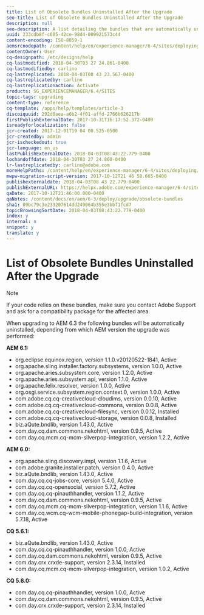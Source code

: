 ```yaml
---
title: List of Obsolete Bundles Uninstalled After the Upgrade
seo-title: List of Obsolete Bundles Uninstalled After the Upgrade
description: null
seo-description: A list detailing the bundles that are automatically uninstalled when upgrading to AEM 6.3.
uuid: 233cdb8f-c605-42ce-98d4-009921573c44
content-encoding: ISO-8859-1
aemsrcnodepath: /content/help/en/experience-manager/6-4/sites/deploying/using/obsolete-bundles
contentOwner: User
cq-designpath: /etc/designs/help
cq-lastmodified: 2018-04-30T03 27 24.861-0400
cq-lastmodifiedby: carlino
cq-lastreplicated: 2018-04-03T08 43 23.567-0400
cq-lastreplicatedby: carlino
cq-lastreplicationaction: Activate
products: SG_EXPERIENCEMANAGER/6.4/SITES
topic-tags: upgrading
content-type: reference
cq-template: /apps/help/templates/article-3
discoiquuid: 292d0aea-a6b2-4f01-affd-2766b626217b
firstPublishExternalDate: 2017-10-31T16:17:52.372-0400
isreadyforlocalization: false
jcr-created: 2017-12-01T19 04 00.525-0500
jcr-createdby: admin
jcr-ischeckedout: true
jcr-language: en_us
lastPublishExternalDate: 2018-04-03T08:43:22.779-0400
lochandoffdate: 2018-04-30T03 27 24.860-0400
lr-lastreplicatedby: carlino@adobe.com
moreHelpPaths: /content/help/en/experience-manager/6-4/sites/deploying/morehelp/upgrading;/content/help/en/experience-manager/6-4/sites/deploying/morehelp/upgrading
mwpw-migration-script-version: 2017-10-12T21 46 58.665-0400
publishexternaldate: 2018-04-03T08 43 22.779-0400
publishExternalURL: https://helpx.adobe.com/experience-manager/6-4/sites/deploying/using/obsolete-bundles.html
qaDate: 2017-10-12T21:46:00.000-0400
qaNotes: /content/docs/en/aem/6-3/deploy/upgrade/obsolete-bundles
sha1: 09bc79c3e233207614dd249064b355e3bbf1fcd7
topicBrowsingSortDate: 2018-04-03T08:43:22.779-0400
index: y
internal: n
snippet: y
translate: y
---
```


# List of Obsolete Bundles Uninstalled After the Upgrade

>[!NOTE]
>
>If your code relies on these bundles, make sure you contact Adobe Support and ask for a compatibility package for the affected area.

When upgrading to AEM 6.3 the following bundles will be automatically uninstalled, depending from which AEM version the upgrade was performed:

**AEM 6.1:**

* org.eclipse.equinox.region, version 1.1.0.v20120522-1841, Active
* org.apache.sling.installer.factory.subsystems, version 1.0.0, Active
* org.apache.aries.subsystem.core, version 1.2.0, Active
* org.apache.aries.subsystem.api, version 1.1.0, Active
* org.apache.felix.resolver, version 1.0.0, Active
* org.osgi.service.subsystem.region.context.0, version 1.0.0, Active
* com.adobe.cq.cq-creativecloud-cloudims, version 0.0.10, Active
* com.adobe.cq.cq-creativecloud-commons, version 0.0.8, Active
* com.adobe.cq.cq-creativecloud-filesync, version 0.0.12, Installed
* com.adobe.cq.cq-creativecloud-storage, version 0.0.8, Installed
* biz.aQute.bndlib, version 1.43.0, Active
* com.day.cq.dam.commons.nekohtml, version 0.9.5, Active
* com.day.cq.mcm.cq-mcm-silverpop-integration, version 1.2.2, Active

**AEM 6.0:**

* org.apache.sling.discovery.impl, version 1.1.6, Active
* com.adobe.granite.installer.patch, version 0.4.0, Active
* biz.aQute.bndlib, version 1.43.0, Active
* com.day.cq.cq-jobs-core, version 5.4.0, Active
* com.day.cq.cq-opensocial, version 5.7.2, Active
* com.day.cq.cq-pinauthhandler, version 1.1.2, Active
* com.day.cq.dam.commons.nekohtml, version 0.9.5, Active
* com.day.cq.mcm.cq-mcm-silverpop-integration, version 1.1.6, Active
* com.day.cq.wcm.cq-wcm-mobile-phonegap-build-integration, version 5.7.18, Active

**CQ 5.6.1:**

* biz.aQute.bndlib, version 1.43.0, Active
* com.day.cq.cq-pinauthhandler, version 1.0.0, Active
* com.day.cq.dam.commons.nekohtml, version 0.9.5, Active
* com.day.crx.crxde-support, version 2.3.14, Installed
* com.day.cq.mcm.cq-mcm-silverpop-integration, version 1.0.2, Active

**CQ 5.6.0:**

* com.day.cq.cq-pinauthhandler, version 1.0.0, Active
* com.day.cq.dam.commons.nekohtml, version 0.9.5, Active
* com.day.crx.crxde-support, version 2.3.14, Installed

